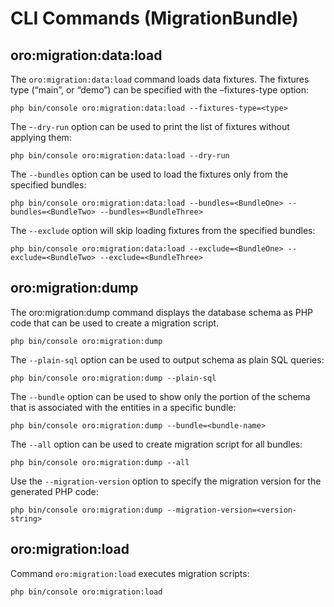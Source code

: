 # CLI Commands (MigrationBundle)

## oro:migration:data:load

The `oro:migration:data:load` command loads data fixtures. The fixtures type (“main”, or “demo”) can be specified with the –fixtures-type option:

```none
php bin/console oro:migration:data:load --fixtures-type=<type>
```

The -`-dry-run` option can be used to print the list of fixtures without applying them:

```none
php bin/console oro:migration:data:load --dry-run
```

The `--bundles` option can be used to load the fixtures only from the specified bundles:

```none
php bin/console oro:migration:data:load --bundles=<BundleOne> --bundles=<BundleTwo> --bundles=<BundleThree>
```

The `--exclude` option will skip loading fixtures from the specified bundles:

```none
php bin/console oro:migration:data:load --exclude=<BundleOne> --exclude=<BundleTwo> --exclude=<BundleThree>
```

## oro:migration:dump

The oro:migration:dump command displays the database schema as PHP code that can be used to create a migration script.

```none
php bin/console oro:migration:dump
```

The `--plain-sql` option can be used to output schema as plain SQL queries:

```none
php bin/console oro:migration:dump --plain-sql
```

The `--bundle` option can be used to show only the portion of the schema that is associated with the entities in a specific bundle:

```none
php bin/console oro:migration:dump --bundle=<bundle-name>
```

The `--all` option can be used to create migration script for all bundles:

```none
php bin/console oro:migration:dump --all
```

Use the `--migration-version` option to specify the migration version for the generated PHP code:

```none
php bin/console oro:migration:dump --migration-version=<version-string>
```

## oro:migration:load

Command `oro:migration:load` executes migration scripts:

```none
php bin/console oro:migration:load
```

